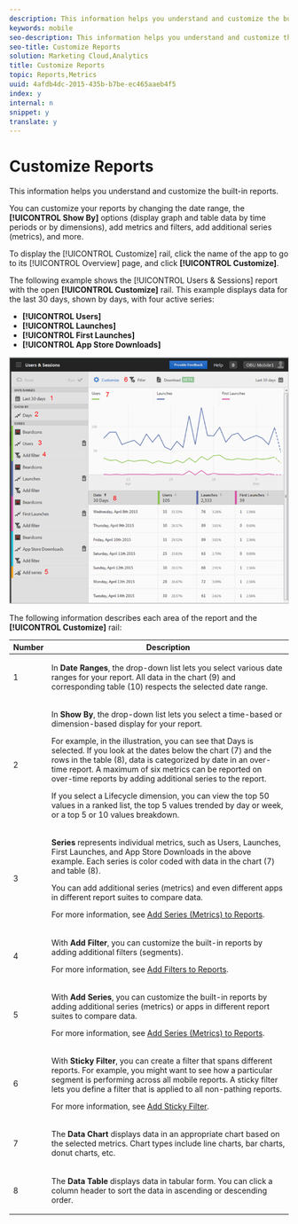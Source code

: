```yaml
---
description: This information helps you understand and customize the built-in reports.
keywords: mobile
seo-description: This information helps you understand and customize the built-in reports.
seo-title: Customize Reports
solution: Marketing Cloud,Analytics
title: Customize Reports
topic: Reports,Metrics
uuid: 4afdb4dc-2015-435b-b7be-ec465aaeb4f5
index: y
internal: n
snippet: y
translate: y
---
```


# Customize Reports

This information helps you understand and customize the built-in reports.

You can customize your reports by changing the date range, the **[!UICONTROL Show By]** options (display graph and table data by time periods or by dimensions), add metrics and filters, add additional series (metrics), and more.

To display the [!UICONTROL Customize] rail, click the name of the app to go to its [!UICONTROL Overview] page, and click **[!UICONTROL Customize]**.

The following example shows the [!UICONTROL Users & Sessions] report with the open **[!UICONTROL Customize]** rail. This example displays data for the last 30 days, shown by days, with four active series:

* **[!UICONTROL Users]** 
* **[!UICONTROL Launches]** 
* **[!UICONTROL First Launches]** 
* **[!UICONTROL App Store Downloads]**

<a id="fig_BCE5253CDA26416F85CF8748E1265266"></a>

![](assets/reports.png)

The following information describes each area of the report and the **[!UICONTROL Customize]** rail: 

<table id="table_12A7306CF59A40F68ECB4D5D37135D14"> 
 <thead> 
  <tr> 
   <th colname="col1" class="entry"> Number </th> 
   <th colname="col2" class="entry"> Description </th> 
  </tr>
 </thead>
 <tbody> 
  <tr> 
   <td colname="col1"> <p>1 </p> </td> 
   <td colname="col2"> <p>In <b>Date Ranges</b>, the drop-down list lets you select various date ranges for your report. All data in the chart (9) and corresponding table (10) respects the selected date range. </p> </td> 
  </tr> 
  <tr> 
   <td colname="col1"> <p>2 </p> </td> 
   <td colname="col2"> <p>In <b>Show By</b>, the drop-down list lets you select a time-based or dimension-based display for your report. </p> <p>For example, in the illustration, you can see that <span class="uicontrol"> Days</span> is selected. If you look at the dates below the chart (7) and the rows in the table (8), data is categorized by date in an over-time report. A maximum of six metrics can be reported on over-time reports by adding additional series to the report. </p> <p>If you select a Lifecycle dimension, you can view the top 50 values in a ranked list, the top 5 values trended by day or week, or a top 5 or 10 values breakdown. </p> </td> 
  </tr> 
  <tr> 
   <td colname="col1"> <p>3 </p> </td> 
   <td colname="col2"> <p><b>Series</b> represents individual metrics, such as <span class="uicontrol"> Users</span>, <span class="uicontrol"> Launches</span>, <span class="uicontrol"> First Launches</span>, and <span class="uicontrol"> App Store Downloads</span> in the above example. Each series is color coded with data in the chart (7) and table (8). </p> <p>You can add additional series (metrics) and even different apps in different report suites to compare data. </p> <p>For more information, see <a href="../../usage/reports_customize/t_reports_series.md#task_601F6377A1D64051BD2B5992AC00D2E6" format="dita" scope="local"> Add Series (Metrics) to Reports</a>. </p> </td> 
  </tr> 
  <tr> 
   <td colname="col1"> <p>4 </p> </td> 
   <td colname="col2"> <p>With <b>Add Filter</b>, you can customize the built-in reports by adding additional filters (segments). </p> <p>For more information, see <a href="../../usage/reports_customize/t_reports_customize.md#task_B6EAC2611CD9477586B2D7C913121C7B" format="dita" scope="local"> Add Filters to Reports</a>. </p> </td> 
  </tr> 
  <tr> 
   <td colname="col1"> <p>5 </p> </td> 
   <td colname="col2"> <p>With <b>Add Series</b>, you can customize the built-in reports by adding additional series (metrics) or apps in different report suites to compare data. </p> <p>For more information, see <a href="../../usage/reports_customize/t_reports_series.md#task_601F6377A1D64051BD2B5992AC00D2E6" format="dita" scope="local"> Add Series (Metrics) to Reports</a>. </p> </td> 
  </tr> 
  <tr> 
   <td colname="col1"> <p>6 </p> </td> 
   <td colname="col2"> <p>With <b>Sticky Filter</b>, you can create a filter that spans different reports. For example, you might want to see how a particular segment is performing across all mobile reports. A sticky filter lets you define a filter that is applied to all non-pathing reports. </p> <p>For more information, see <a href="../../usage/reports_customize/t_sticky_filter.md#task_75B0AD4D58014BB0A5A09FE1B074ECE1" format="dita" scope="local"> Add Sticky Filter</a>. </p> </td> 
  </tr> 
  <tr> 
   <td colname="col1"> <p>7 </p> </td> 
   <td colname="col2"> <p>The <b>Data Chart</b> displays data in an appropriate chart based on the selected metrics. Chart types include line charts, bar charts, donut charts, etc. </p> </td> 
  </tr> 
  <tr> 
   <td colname="col1"> <p>8 </p> </td> 
   <td colname="col2"> <p>The <b>Data Table</b> displays data in tabular form. You can click a column header to sort the data in ascending or descending order. </p> </td> 
  </tr> 
 </tbody> 
</table>

